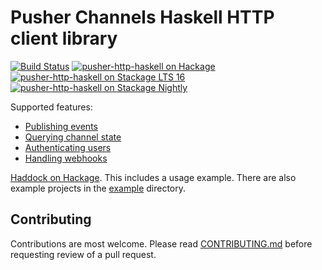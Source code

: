 # Pusher Channels Haskell HTTP client library

[![Build Status](https://travis-ci.com/WillSewell/pusher-http-haskell.svg?branch=master)](https://travis-ci.com/WillSewell/pusher-http-haskell)
[![pusher-http-haskell on Hackage](https://img.shields.io/hackage/v/pusher-http-haskell)](https://hackage.haskell.org/package/pusher-http-haskell)
[![pusher-http-haskell on Stackage LTS 16](https://stackage.org/package/pusher-http-haskell/badge/lts-16)](https://stackage.org/lts-16/package/pusher-http-haskell)
[![pusher-http-haskell on Stackage Nightly](https://stackage.org/package/pusher-http-haskell/badge/nightly)](https://stackage.org/nightly/package/pusher-http-haskell)

Supported features:

- [Publishing events](https://pusher.com/docs/channels/server_api/http-api#publishing-events)
- [Querying channel state](https://pusher.com/docs/channels/server_api/http-api#querying-application-state)
- [Authenticating users](https://pusher.com/docs/channels/server_api/authenticating-users)
- [Handling webhooks](https://pusher.com/docs/channels/server_api/webhooks)

[Haddock on Hackage](https://hackage.haskell.org/package/pusher-http-haskell/docs/Network-Pusher.html).
This includes a usage example. There are also example projects in the [example](example) directory.

## Contributing

Contributions are most welcome. Please read [CONTRIBUTING.md](CONTRIBUTING.md)
before requesting review of a pull request.
